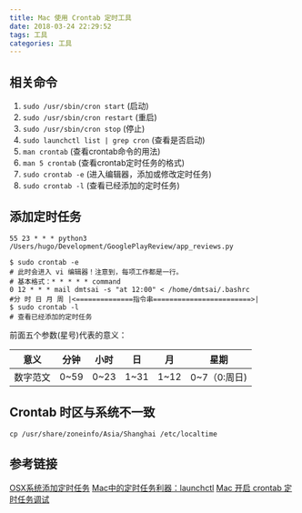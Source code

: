 ```yaml
---
title: Mac 使用 Crontab 定时工具
date: 2018-03-24 22:29:52
tags: 工具
categories: 工具
---
```


## 相关命令

1. `sudo /usr/sbin/cron start` (启动)
2. `sudo /usr/sbin/cron restart` (重启)
3. `sudo /usr/sbin/cron stop` (停止)
4. `sudo launchctl list | grep cron` (查看是否启动)
5. `man crontab` (查看crontab命令的用法)
6. `man 5 crontab` (查看crontab定时任务的格式)
7. `sudo crontab -e` (进入编辑器，添加或修改定时任务)
8. `sudo crontab -l` (查看已经添加的定时任务)

## 添加定时任务

``55 23 * * * python3 /Users/hugo/Development/GooglePlayReview/app_reviews.py``

```
$ sudo crontab -e
# 此时会进入 vi 编辑器！注意到，每项工作都是一行。
# 基本格式：* * * * * command 
0 12 * * * mail dmtsai -s "at 12:00" < /home/dmtsai/.bashrc
#分 时 日 月 周 |<==============指令串========================>|
$ sudo crontab -l
# 查看已经添加的定时任务
```

前面五个参数(星号)代表的意义：

意义 | 分钟 | 小时 | 日 | 月 | 星期
-----|-----|------|------|------|----
数字范文 | 0~59 | 0~23 | 1~31 | 1~12 | 0~7（0:周日)

## Crontab 时区与系统不一致
```
cp /usr/share/zoneinfo/Asia/Shanghai /etc/localtime 

```

## 参考链接

[OSX系统添加定时任务](https://honglu.me/2014/09/20/OSX%E7%B3%BB%E7%BB%9F%E6%B7%BB%E5%8A%A0%E5%AE%9A%E6%97%B6%E4%BB%BB%E5%8A%A1/)
[Mac中的定时任务利器：launchctl](https://www.jianshu.com/p/4addd9b455f2)
[Mac 开启 crontab 定时任务调试](https://blog.csdn.net/biyongyao/article/details/77791238)

